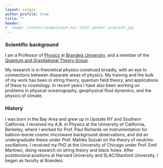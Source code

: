 ```yaml
---
layout: single
author_profile: true
title: ""
header:
#  image: /assets/images/wave_mix_tyler_penner_unsplash.jpg
---
```




### Scientific background
I am a Professor of [Physics](https://www.brandeis.edu/physics/index.html) at [Brandeis University](https://www.brandeis.edu/), and a member of the [Quantum and Gravitational Theory Group](https://www.brandeis.edu/physics/research/high-energy-gravitational-theory.html). 

My research is in theoretical physics construed broadly, with an eye to connections between disparate areas of physics. My training and the bulk of my work has been in string theory, quantum field theory, and applications of these to cosmology. In recent years I have also been working on problems in physical oceanography, geophysical fluid dynamics, and the physics of climate.

### History
I was born in the Bay Area and grew up in Upstate NY and Southern California. I received my A.B. in Physics at the University of 
California, Berkeley, where I worked for Prof. Paul Richards on instrumentation for balloon-borne cosmic microwave background observations, and did an undergraduate thesis under Prof. Mahiko Suzuki on the theory of neutrino 
oscillations. I received my PhD at the University of Chicago under Prof. Emil Martinec, doing research on string theory and black holes. After postdoctoral 
positions at Harvard University and SLAC/Stanford University, I began as faculty at Brandeis.
